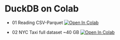 # DuckDB on Colab

- 01 Reading CSV-Parquet [![Open In Colab](https://colab.research.google.com/assets/colab-badge.svg)](https://colab.research.google.com/github/Frenz86/DuckDB/blob/main/01_DuckDB_intro.ipynb)

- 02 NYC Taxi full dataset ~40 GB [![Open In Colab](https://colab.research.google.com/assets/colab-badge.svg)](https://colab.research.google.com/github/Frenz86/DuckDB/blob/main/02_DuckDB_parquet.ipynb)
